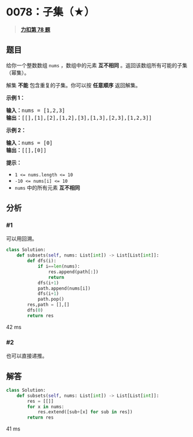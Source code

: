# 0078：子集（★）


> <u>**[力扣第 78 题](https://leetcode.cn/problems/subsets/)**</u>

## 题目

<p>给你一个整数数组 <code>nums</code> ，数组中的元素 <strong>互不相同</strong> 。返回该数组所有可能的子集（幂集）。</p>

<p>解集 <strong>不能</strong> 包含重复的子集。你可以按 <strong>任意顺序</strong> 返回解集。</p>



<p><strong>示例 1：</strong></p>

<pre>
<strong>输入：</strong>nums = [1,2,3]
<strong>输出：</strong>[[],[1],[2],[1,2],[3],[1,3],[2,3],[1,2,3]]
</pre>

<p><strong>示例 2：</strong></p>

<pre>
<strong>输入：</strong>nums = [0]
<strong>输出：</strong>[[],[0]]
</pre>



<p><strong>提示：</strong></p>

<ul>
<li><code>1 <= nums.length <= 10</code></li>
<li><code>-10 <= nums[i] <= 10</code></li>
<li><code>nums</code> 中的所有元素 <strong>互不相同</strong></li>
</ul>


## 分析

### #1

可以用回溯。

```python
class Solution:
    def subsets(self, nums: List[int]) -> List[List[int]]:
        def dfs(i):
            if i==len(nums):
                res.append(path[:])
                return
            dfs(i+1)
            path.append(nums[i])
            dfs(i+1)
            path.pop()
        res,path = [],[]
        dfs(0)
        return res
```
42 ms

### #2

也可以直接递推。

## 解答

```python
class Solution:
    def subsets(self, nums: List[int]) -> List[List[int]]:
        res = [[]]
        for x in nums:
            res.extend([sub+[x] for sub in res])
        return res
```
41 ms
